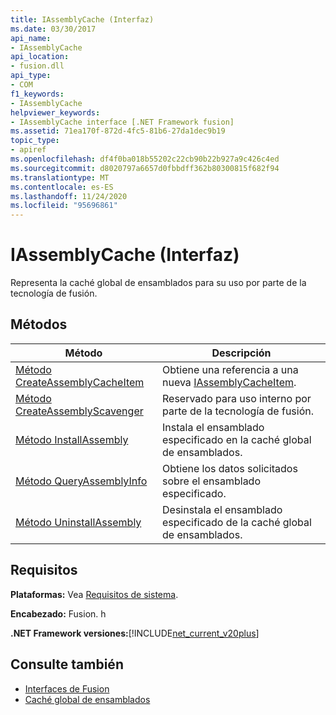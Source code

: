 ```yaml
---
title: IAssemblyCache (Interfaz)
ms.date: 03/30/2017
api_name:
- IAssemblyCache
api_location:
- fusion.dll
api_type:
- COM
f1_keywords:
- IAssemblyCache
helpviewer_keywords:
- IAssemblyCache interface [.NET Framework fusion]
ms.assetid: 71ea170f-872d-4fc5-81b6-27da1dec9b19
topic_type:
- apiref
ms.openlocfilehash: df4f0ba018b55202c22cb90b22b927a9c426c4ed
ms.sourcegitcommit: d8020797a6657d0fbbdff362b80300815f682f94
ms.translationtype: MT
ms.contentlocale: es-ES
ms.lasthandoff: 11/24/2020
ms.locfileid: "95696861"
---
```

# <a name="iassemblycache-interface"></a>IAssemblyCache (Interfaz)

Representa la caché global de ensamblados para su uso por parte de la tecnología de fusión.  
  
## <a name="methods"></a>Métodos  
  
|Método|Descripción|  
|------------|-----------------|  
|[Método CreateAssemblyCacheItem](iassemblycache-createassemblycacheitem-method.md)|Obtiene una referencia a una nueva [IAssemblyCacheItem](iassemblycacheitem-interface.md).|  
|[Método CreateAssemblyScavenger](iassemblycache-createassemblyscavenger-method.md)|Reservado para uso interno por parte de la tecnología de fusión.|  
|[Método InstallAssembly](iassemblycache-installassembly-method.md)|Instala el ensamblado especificado en la caché global de ensamblados.|  
|[Método QueryAssemblyInfo](iassemblycache-queryassemblyinfo-method.md)|Obtiene los datos solicitados sobre el ensamblado especificado.|  
|[Método UninstallAssembly](iassemblycache-uninstallassembly-method.md)|Desinstala el ensamblado especificado de la caché global de ensamblados.|  
  
## <a name="requirements"></a>Requisitos  

 **Plataformas:** Vea [Requisitos de sistema](../../get-started/system-requirements.md).  
  
 **Encabezado:** Fusion. h  
  
 **.NET Framework versiones:**[!INCLUDE[net_current_v20plus](../../../../includes/net-current-v20plus-md.md)]  
  
## <a name="see-also"></a>Consulte también

- [Interfaces de Fusion](fusion-interfaces.md)
- [Caché global de ensamblados](../../app-domains/gac.md)
